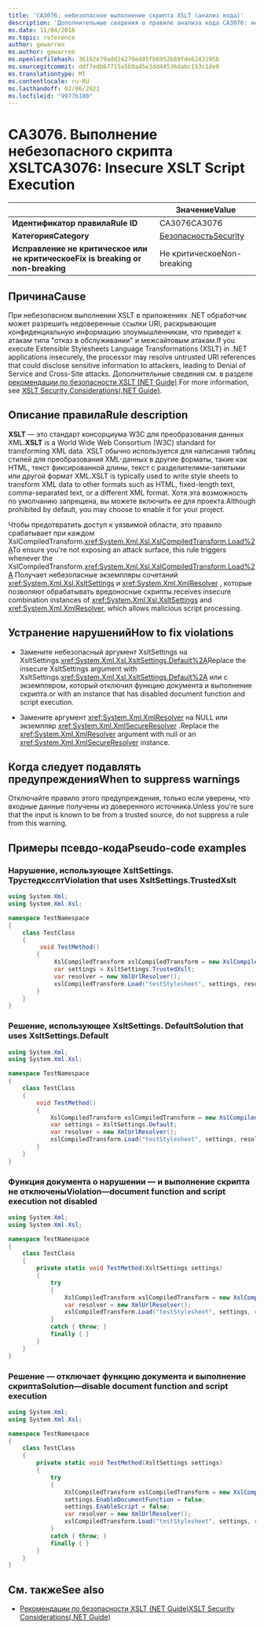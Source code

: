 ```yaml
---
title: 'CA3076: небезопасное выполнение скрипта XSLT (анализ кода)'
description: 'Дополнительные сведения о правиле анализа кода CA3076: небезопасное выполнение скрипта XSLT'
ms.date: 11/04/2016
ms.topic: reference
author: gewarren
ms.author: gewarren
ms.openlocfilehash: 36162e79add24270e495fb6952b89fde6243195b
ms.sourcegitcommit: ddf7edb67715a5b9a45e3dd44536dabc153c1de0
ms.translationtype: MT
ms.contentlocale: ru-RU
ms.lasthandoff: 02/06/2021
ms.locfileid: "99776180"
---
```

# <a name="ca3076-insecure-xslt-script-execution"></a><span data-ttu-id="1b66a-103">CA3076. Выполнение небезопасного скрипта XSLT</span><span class="sxs-lookup"><span data-stu-id="1b66a-103">CA3076: Insecure XSLT Script Execution</span></span>

| | <span data-ttu-id="1b66a-104">Значение</span><span class="sxs-lookup"><span data-stu-id="1b66a-104">Value</span></span> |
|-|-|
| <span data-ttu-id="1b66a-105">**Идентификатор правила**</span><span class="sxs-lookup"><span data-stu-id="1b66a-105">**Rule ID**</span></span> |<span data-ttu-id="1b66a-106">CA3076</span><span class="sxs-lookup"><span data-stu-id="1b66a-106">CA3076</span></span>|
| <span data-ttu-id="1b66a-107">**Категория**</span><span class="sxs-lookup"><span data-stu-id="1b66a-107">**Category**</span></span> |[<span data-ttu-id="1b66a-108">Безопасность</span><span class="sxs-lookup"><span data-stu-id="1b66a-108">Security</span></span>](security-warnings.md)|
| <span data-ttu-id="1b66a-109">**Исправление не критическое или не критическое**</span><span class="sxs-lookup"><span data-stu-id="1b66a-109">**Fix is breaking or non-breaking**</span></span> |<span data-ttu-id="1b66a-110">Не критическое</span><span class="sxs-lookup"><span data-stu-id="1b66a-110">Non-breaking</span></span>|

## <a name="cause"></a><span data-ttu-id="1b66a-111">Причина</span><span class="sxs-lookup"><span data-stu-id="1b66a-111">Cause</span></span>

<span data-ttu-id="1b66a-112">При небезопасном выполнении XSLT в приложениях .NET обработчик может разрешить недоверенные ссылки URI, раскрывающие конфиденциальную информацию злоумышленникам, что приведет к атакам типа "отказ в обслуживании" и межсайтовым атакам.</span><span class="sxs-lookup"><span data-stu-id="1b66a-112">If you execute Extensible Stylesheets Language Transformations (XSLT) in .NET applications insecurely, the processor may resolve untrusted URI references that could disclose sensitive information to attackers, leading to Denial of Service and Cross-Site attacks.</span></span> <span data-ttu-id="1b66a-113">Дополнительные сведения см. в разделе [рекомендации по безопасности XSLT (NET Guide)](../../../standard/data/xml/xslt-security-considerations.md).</span><span class="sxs-lookup"><span data-stu-id="1b66a-113">For more information, see [XSLT Security Considerations(.NET Guide)](../../../standard/data/xml/xslt-security-considerations.md).</span></span>

## <a name="rule-description"></a><span data-ttu-id="1b66a-114">Описание правила</span><span class="sxs-lookup"><span data-stu-id="1b66a-114">Rule description</span></span>

<span data-ttu-id="1b66a-115">**XSLT** — это стандарт консорциума W3C для преобразования данных XML.</span><span class="sxs-lookup"><span data-stu-id="1b66a-115">**XSLT** is a World Wide Web Consortium (W3C) standard for transforming XML data.</span></span> <span data-ttu-id="1b66a-116">XSLT обычно используется для написания таблиц стилей для преобразования XML-данных в другие форматы, такие как HTML, текст фиксированной длины, текст с разделителями-запятыми или другой формат XML.</span><span class="sxs-lookup"><span data-stu-id="1b66a-116">XSLT is typically used to write style sheets to transform XML data to other formats such as HTML, fixed-length text, comma-separated text, or a different XML format.</span></span> <span data-ttu-id="1b66a-117">Хотя эта возможность по умолчанию запрещена, вы можете включить ее для проекта.</span><span class="sxs-lookup"><span data-stu-id="1b66a-117">Although prohibited by default, you may choose to enable it for your project.</span></span>

<span data-ttu-id="1b66a-118">Чтобы предотвратить доступ к уязвимой области, это правило срабатывает при каждом XslCompiledTransform.<xref:System.Xml.Xsl.XslCompiledTransform.Load%2A></span><span class="sxs-lookup"><span data-stu-id="1b66a-118">To ensure you're not exposing an attack surface, this rule triggers whenever the XslCompiledTransform.<xref:System.Xml.Xsl.XslCompiledTransform.Load%2A></span></span> <span data-ttu-id="1b66a-119">Получает небезопасные экземпляры сочетаний <xref:System.Xml.Xsl.XsltSettings> и <xref:System.Xml.XmlResolver> , которые позволяют обрабатывать вредоносные скрипты.</span><span class="sxs-lookup"><span data-stu-id="1b66a-119">receives insecure combination instances of <xref:System.Xml.Xsl.XsltSettings> and <xref:System.Xml.XmlResolver>, which allows malicious script processing.</span></span>

## <a name="how-to-fix-violations"></a><span data-ttu-id="1b66a-120">Устранение нарушений</span><span class="sxs-lookup"><span data-stu-id="1b66a-120">How to fix violations</span></span>

- <span data-ttu-id="1b66a-121">Замените небезопасный аргумент XsltSettings на XsltSettings.<xref:System.Xml.Xsl.XsltSettings.Default%2A></span><span class="sxs-lookup"><span data-stu-id="1b66a-121">Replace the insecure XsltSettings argument with XsltSettings.<xref:System.Xml.Xsl.XsltSettings.Default%2A></span></span> <span data-ttu-id="1b66a-122">или с экземпляром, который отключил функцию документа и выполнение скрипта.</span><span class="sxs-lookup"><span data-stu-id="1b66a-122">or with an instance that has disabled document function and script execution.</span></span>

- <span data-ttu-id="1b66a-123">Замените аргумент <xref:System.Xml.XmlResolver> на NULL или экземпляр <xref:System.Xml.XmlSecureResolver> .</span><span class="sxs-lookup"><span data-stu-id="1b66a-123">Replace the <xref:System.Xml.XmlResolver> argument with null or an <xref:System.Xml.XmlSecureResolver> instance.</span></span>

## <a name="when-to-suppress-warnings"></a><span data-ttu-id="1b66a-124">Когда следует подавлять предупреждения</span><span class="sxs-lookup"><span data-stu-id="1b66a-124">When to suppress warnings</span></span>

<span data-ttu-id="1b66a-125">Отключайте правило этого предупреждения, только если уверены, что входные данные получены из доверенного источника.</span><span class="sxs-lookup"><span data-stu-id="1b66a-125">Unless you're sure that the input is known to be from a trusted source, do not suppress a rule from this warning.</span></span>

## <a name="pseudo-code-examples"></a><span data-ttu-id="1b66a-126">Примеры псевдо-кода</span><span class="sxs-lookup"><span data-stu-id="1b66a-126">Pseudo-code examples</span></span>

### <a name="violation-that-uses-xsltsettingstrustedxslt"></a><span data-ttu-id="1b66a-127">Нарушение, использующее XsltSettings. Трустедксслт</span><span class="sxs-lookup"><span data-stu-id="1b66a-127">Violation that uses XsltSettings.TrustedXslt</span></span>

```csharp
using System.Xml;
using System.Xml.Xsl;

namespace TestNamespace
{
    class TestClass
    {
         void TestMethod()
        {
             XslCompiledTransform xslCompiledTransform = new XslCompiledTransform();
             var settings = XsltSettings.TrustedXslt;
             var resolver = new XmlUrlResolver();
             xslCompiledTransform.Load("testStylesheet", settings, resolver); // warn
        }
    }
}
```

### <a name="solution-that-uses-xsltsettingsdefault"></a><span data-ttu-id="1b66a-128">Решение, использующее XsltSettings. Default</span><span class="sxs-lookup"><span data-stu-id="1b66a-128">Solution that uses XsltSettings.Default</span></span>

```csharp
using System.Xml;
using System.Xml.Xsl;

namespace TestNamespace
{
    class TestClass
    {
        void TestMethod()
        {
            XslCompiledTransform xslCompiledTransform = new XslCompiledTransform();
            var settings = XsltSettings.Default;
            var resolver = new XmlUrlResolver();
            xslCompiledTransform.Load("testStylesheet", settings, resolver);
        }
    }
}
```

### <a name="violationmdashdocument-function-and-script-execution-not-disabled"></a><span data-ttu-id="1b66a-129">Функция документа о нарушении &mdash; и выполнение скрипта не отключены</span><span class="sxs-lookup"><span data-stu-id="1b66a-129">Violation&mdash;document function and script execution not disabled</span></span>

```csharp
using System.Xml;
using System.Xml.Xsl;

namespace TestNamespace
{
    class TestClass
    {
        private static void TestMethod(XsltSettings settings)
        {
            try
            {
                XslCompiledTransform xslCompiledTransform = new XslCompiledTransform();
                var resolver = new XmlUrlResolver();
                xslCompiledTransform.Load("testStylesheet", settings, resolver); // warn
            }
            catch { throw; }
            finally { }
        }
    }
}
```

### <a name="solutionmdashdisable-document-function-and-script-execution"></a><span data-ttu-id="1b66a-130">Решение &mdash; отключает функцию документа и выполнение скрипта</span><span class="sxs-lookup"><span data-stu-id="1b66a-130">Solution&mdash;disable document function and script execution</span></span>

```csharp
using System.Xml;
using System.Xml.Xsl;

namespace TestNamespace
{
    class TestClass
    {
        private static void TestMethod(XsltSettings settings)
        {
            try
            {
                XslCompiledTransform xslCompiledTransform = new XslCompiledTransform();
                settings.EnableDocumentFunction = false;
                settings.EnableScript = false;
                var resolver = new XmlUrlResolver();
                xslCompiledTransform.Load("testStylesheet", settings, resolver);
            }
            catch { throw; }
            finally { }
        }
    }
}
```

## <a name="see-also"></a><span data-ttu-id="1b66a-131">См. также</span><span class="sxs-lookup"><span data-stu-id="1b66a-131">See also</span></span>

- [<span data-ttu-id="1b66a-132">Рекомендации по безопасности XSLT (NET Guide)</span><span class="sxs-lookup"><span data-stu-id="1b66a-132">XSLT Security Considerations(.NET Guide)</span></span>](../../../standard/data/xml/xslt-security-considerations.md)
